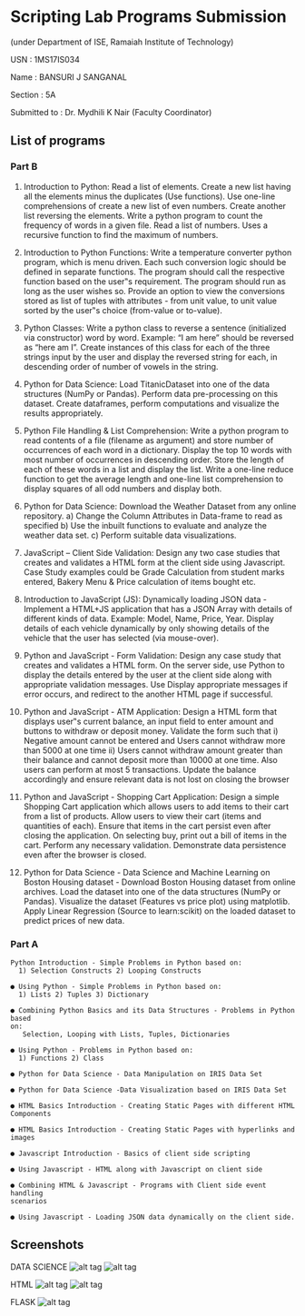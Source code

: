 # Scripting Lab Programs Submission #

(under Department of ISE, Ramaiah Institute of Technology)


USN          : 1MS17IS034

Name         : BANSURI J SANGANAL

Section      : 5A

Submitted to : Dr. Mydhili K Nair (Faculty Coordinator)


## List of programs ##

 ### Part B ###

1)  Introduction to Python: Read a list of elements. Create a new list having all the elements minus the
    duplicates (Use functions). Use one-line comprehensions of create a new list of 
    even numbers. Create another list reversing the elements.
    Write a python program to count the frequency of words in a given file.
    Read a list of numbers. Uses a recursive function to find the maximum of
    numbers.

2) Introduction to Python Functions: Write a temperature converter python
   program, which is menu driven. Each such conversion logic should be defined in
   separate functions. The program should call the respective function based on the
   user‟s requirement. The program should run as long as the user wishes so. Provide
   an option to view the conversions stored as list of tuples with attributes - from unit
   value, to unit value sorted by the user‟s choice (from-value or to-value).
   
3) Python Classes: Write a python class to reverse a sentence (initialized via
   constructor) word by word. Example: “I am here” should be reversed as “here am
   I”. Create instances of this class for each of the three strings input by the user and
   display the reversed string for each, in descending order of number of vowels in the
   string.   
  
4) Python for Data Science: Load TitanicDataset into one of the data structures
   (NumPy or Pandas). Perform data pre-processing on this dataset. Create dataframes,
   perform computations and visualize the results appropriately.
     
     
5)  Python File Handling & List Comprehension: Write a python program to read
    contents of a file (filename as argument) and store number of occurrences of each
    word in a dictionary. Display the top 10 words with most number of occurrences in
    descending order. Store the length of each of these words in a list and display the
    list. Write a one-line reduce function to get the average length and one-line list
    comprehension to display squares of all odd numbers and display both. 
    
    
6)  Python for Data Science: Download the Weather Dataset from any online
    repository.
    a) Change the Column Attributes in Data-frame to read as specified
    b) Use the inbuilt functions to evaluate and analyze the weather data set.
    c) Perform suitable data visualizations. 
    
    
7)  JavaScript – Client Side Validation: Design any two case studies that creates and
    validates a HTML form at the client side using Javascript. Case Study examples
    could be Grade Calculation from student marks entered, Bakery Menu & Price
    calculation of items bought etc.
    
    
8)  Introduction to JavaScript (JS): Dynamically loading JSON data - Implement a
    HTML+JS application that has a JSON Array with details of different kinds of data.
    Example: Model, Name, Price, Year. Display details of each vehicle dynamically by
    only showing details of the vehicle that the user has selected (via mouse-over). 
    
    
9)  Python and JavaScript - Form Validation: Design any case study that creates and
    validates a HTML form. On the server side, use Python to display the details
    entered by the user at the client side along with appropriate validation messages.
    Use Display appropriate messages if error occurs, and redirect to the another HTML
    page if successful.
    
    
10) Python and JavaScript - ATM Application: Design a HTML form that displays
    user‟s current balance, an input field to enter amount and buttons to withdraw or
    deposit money. Validate the form such that
    i) Negative amount cannot be entered and Users cannot withdraw more than 5000 at
    one time
    ii) Users cannot withdraw amount greater than their balance and cannot deposit
    more than 10000 at one time. Also users can perform at most 5 transactions. Update
    the balance accordingly and ensure relevant data is not lost on closing the browser
    
 
11) Python and JavaScript - Shopping Cart Application: Design a simple Shopping
    Cart application which allows users to add items to their cart from a list of products.
    Allow users to view their cart (items and quantities of each). Ensure that items in
    the cart persist even after closing the application. On selecting buy, print out a bill
    of items in the cart. Perform any necessary validation. Demonstrate data persistence
    even after the browser is closed.
    
    
12) Python for Data Science - Data Science and Machine Learning on Boston Housing
    dataset - Download Boston Housing dataset from online archives. Load the dataset
    into one of the data structures (NumPy or Pandas). Visualize the dataset (Features
    vs price plot) using matplotlib. Apply Linear Regression (Source to learn:scikit) on
    the loaded dataset to predict prices of new data. 
    
### Part A ###

    Python Introduction - Simple Problems in Python based on:
      1) Selection Constructs 2) Looping Constructs

    ● Using Python - Simple Problems in Python based on:
      1) Lists 2) Tuples 3) Dictionary

    ● Combining Python Basics and its Data Structures - Problems in Python based
    on:
       Selection, Looping with Lists, Tuples, Dictionaries

    ● Using Python - Problems in Python based on:
      1) Functions 2) Class

    ● Python for Data Science - Data Manipulation on IRIS Data Set

    ● Python for Data Science -Data Visualization based on IRIS Data Set

    ● HTML Basics Introduction - Creating Static Pages with different HTML
    Components

    ● HTML Basics Introduction - Creating Static Pages with hyperlinks and images

    ● Javascript Introduction - Basics of client side scripting

    ● Using Javascript - HTML along with Javascript on client side

    ● Combining HTML & Javascript - Programs with Client side event handling
    scenarios

    ● Using Javascript - Loading JSON data dynamically on the client side. 
    
 ## Screenshots ##
 
DATA SCIENCE
![alt tag](https://github.com/bhushangy/SL-Lab/blob/master/Part%20A/datasci1.JPG)
![alt tag](https://github.com/bhushangy/SL-Lab/blob/master/Part%20A/datasci2.JPG)

HTML
![alt tag](https://github.com/bhushangy/SL-Lab/blob/master/Part%20A/html.JPG)
![alt tag](https://github.com/bhushangy/SL-Lab/blob/master/Part%20A/html%26js.JPG)

FLASK
![alt tag](https://github.com/bhushangy/SL-Lab/blob/master/Part%20A/flask.JPG)

